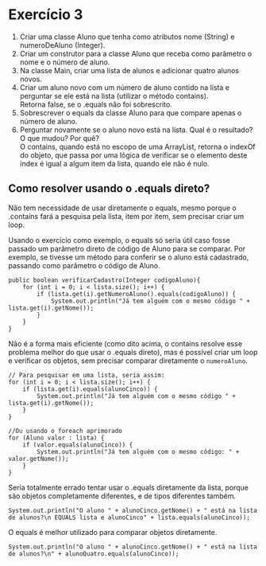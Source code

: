 # Exercício 3

1. Criar uma classe Aluno que tenha como atributos nome (String) e
numeroDeAluno (Integer).
2. Criar um construtor para a classe Aluno que receba como parâmetro o
nome e o número de aluno.
3. Na classe Main, criar uma lista de alunos e adicionar quatro alunos novos.
4. Criar um aluno novo com um número de aluno contido na lista e perguntar
se ele está na lista (utilizar o método contains).\
Retorna false, se o .equals não foi sobrescrito.
5. Sobrescrever o equals da classe Aluno para que compare apenas o
número de aluno.
6. Perguntar novamente se o aluno novo está na lista. Qual é o resultado? O
que mudou? Por quê?\
O contains, quando está no escopo de uma ArrayList, retorna o indexOf do objeto, que passa por uma lógica de verificar se o elemento deste index é igual a algum item da lista, quando ele não é nulo.

## Como resolver usando o .equals direto?

Não tem necessidade de usar diretamente o equals, mesmo porque o .contains fará a pesquisa pela lista, item por item, sem precisar criar um loop.

Usando o exercicio como exemplo, o equals só seria útil caso fosse passado um parâmetro direto de código de Aluno para se comparar. Por exemplo, se tivesse um método para conferir se o aluno está cadastrado, passando como parâmetro o código de Aluno.
 
```
public boolean verificarCadastro(Integer codigoAluno){
    for (int i = 0; i < lista.size(); i++) {
        if (lista.get(i).getNumeroAluno().equals(codigoAluno)) {
            System.out.println("Já tem alguém com o mesmo código " + lista.get(i).getNome());
        }
    }
}
```

Não é a forma mais eficiente (como dito acima, o contains resolve esse problema melhor do que usar o .equals direto), mas é possível criar um loop e verificar os objetos, sem precisar comparar diretamente o `numeroAluno`.

```
// Para pesquisar em uma lista, seria assim:
for (int i = 0; i < lista.size(); i++) {
    if (lista.get(i).equals(alunoCinco)) {
        System.out.println("Já tem alguém com o mesmo código " + lista.get(i).getNome());
    }
}

//Ou usando o foreach aprimorado
for (Aluno valor : lista) {
    if (valor.equals(alunoCinco)) {
        System.out.println("Já tem alguém com o mesmo código: " + valor.getNome());
    }
}
```

Seria totalmente errado tentar usar o .equals diretamente da lista, porque são objetos completamente diferentes, e de tipos diferentes também.

```
System.out.println("O aluno " + alunoCinco.getNome() + " está na lista de alunos?\n EQUALS lista e alunoCinco" + lista.equals(alunoCinco));
```

O equals é melhor utilizado para comparar objetos diretamente.

```
System.out.println("O aluno " + alunoCinco.getNome() + " está na lista de alunos?\n" + alunoQuatro.equals(alunoCinco));
```
